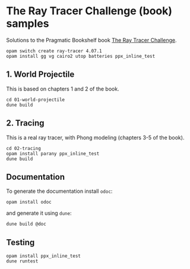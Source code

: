 # The Ray Tracer Challenge (book) samples

Solutions to the Pragmatic Bookshelf book
[The Ray Tracer Challenge](https://pragprog.com/book/jbtracer/the-ray-tracer-challenge).

```
opam switch create ray-tracer 4.07.1
opam install gg vg cairo2 utop batteries ppx_inline_test
```

## 1. World Projectile

This is based on chapters 1 and 2 of the book.
```
cd 01-world-projectile
dune build
```

## 2. Tracing

This is a real ray tracer, with Phong modeling (chapters 3-5 of the book).
```
cd 02-tracing
opam install parany ppx_inline_test
dune build
```

## Documentation

To generate the documentation install `odoc`:

```
opam install odoc
```

and generate it using `dune`:

```
dune build @doc
```

## Testing

```
opam install ppx_inline_test
dune runtest
```
